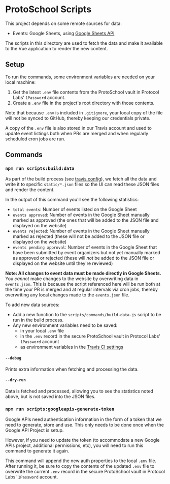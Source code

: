 # ProtoSchool Scripts

This project depends on some remote sources for data:

- Events: Google Sheets, using [Google Sheets API](https://developers.google.com/sheets/api/reference/rest/v4/spreadsheets.values/get)

The scripts in this directory are used to fetch the data and make it available to the Vue application to render the new content.

## Setup

To run the commands, some environment variables are needed on your local machine:

1.  Get the latest `.env` file contents from the ProtoSchool vault in Protocol Labs' `1Password` account.
2.  Create a `.env` file in the project's root directory with those contents.

Note that because `.env` is included in `.gitignore`, your local copy of the file will not be synced to GitHub, thereby keeping our credentials private.

A copy of the `.env` file is also stored in our Travis account and used to update event listings both when PRs are merged and when regularly scheduled cron jobs are run.

## Commands

### `npm run scripts:build:data`

As part of the build process (see [travis config](../.travis.yml)), we fetch all the data and write it to specific `static/*.json` files so the UI can read these JSON files and render the content.

In the output of this command you'll see the following statistics:
- `total events`: Number of events listed on the Google Sheet
- `events approved`: Number of events in the Google Sheet manually marked as approved (the ones that will be added to the JSON file and displayed on the website)
- `events rejected`: Number of events in the Google Sheet manually marked as rejected (these will not be added to the JSON file or displayed on the website)
- `events pending approval`: Number of events in the Google Sheet that have been submitted by event organizers but not yet manually marked as approved or rejected (these will _not_ be added to the JSON file or displayed on the website until they're reviewed)

**Note: All changes to event data must be made directly in Google Sheets.** You _cannot_ make changes to the website by overwriting data in `events.json`. This is because the script referenced here will be run both at the time your PR is merged and at regular intervals via cron jobs, thereby overwriting any local changes made to the `events.json` file.

To add new data sources:

- Add a new function to the `scripts/commands/build-data.js` script to be run in the build process.
- Any new environment variables need to be saved:
    -  in your local `.env` file
    -  in the `.env` record in the secure ProtoSchool vault in Protocol Labs' `1Password` account
    -  as environment variables in the [Travis CI settings](https://travis-ci.org/ProtoSchool/protoschool.github.io/settings)

#### `--debug`

Prints extra information when fetching and processing the data.

#### `--dry-run`

Data is fetched and processed, allowing you to see the statistics noted above, but is not saved into the JSON files.

### `npm run scripts:googleapis-generate-token`

Google APIs need authentication information in the form of a token that we need to generate, store and use.
This only needs to be done once when the Google API Project is setup.

However, if you need to update the token (to accommodate a new Google APIs project, additional permissions, etc), you will need to run this command to generate it again.

This command will append the new auth properties to the local `.env` file. After running it, be sure to copy the contents of the updated `.env` file to overwrite the current `.env` record in the secure ProtoSchool vault in Protocol Labs' `1Password` account.
